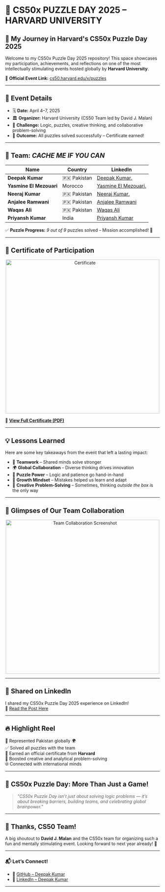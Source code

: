 # 🧠 CS50x PUZZLE DAY 2025 – HARVARD UNIVERSITY

## 🚀 My Journey in **Harvard's CS50x Puzzle Day 2025**

Welcome to my CS50x Puzzle Day 2025 repository! This space showcases my participation, achievements, and reflections on one of the most intellectually stimulating events hosted globally by **Harvard University**.

🔗 **Official Event Link:** [cs50.harvard.edu/x/puzzles](https://cs50.harvard.edu/x/puzzles)

---

## 📅 Event Details

- 🗓️ **Date:** April 4–7, 2025  
- 🏛️ **Organizer:** Harvard University (CS50 Team led by David J. Malan)  
- 🧠 **Challenge:** Logic, puzzles, creative thinking, and collaborative problem-solving  
- 🥇 **Outcome:** All puzzles solved successfully – Certificate earned!

---

## 🧩 Team: *CACHE ME IF YOU CAN*

| Name                     | Country        | LinkedIn |
|--------------------------|----------------|----------|
| **Deepak Kumar**          | 🇵🇰 Pakistan    | [Deepak Kumar.](https://www.linkedin.com/in/deepak-kumar-4aa25219a/) |
| **Yasmine El Mezouari**        | Morocco    | [Yasmine El Mezouari.](https://www.linkedin.com/in/yasmine-el-mezouari/) |
| **Neeraj Kumar**     | 🇵🇰 Pakistan      | [Neeraj Kumar.](https://www.linkedin.com/in/neeraj-kumar-438307291/) |
| **Anjalee Ramwani**| 🇵🇰 Pakistan | [Anjalee Ramwani](https://www.linkedin.com/in/anjalee-ramwani/) |
| **Waqas Ali**| 🇵🇰 Pakistan | [Waqas Ali](https://www.linkedin.com/in/waqas-ali-143a1597/) |
| **Priyansh Kumar**|  India | [Priyansh Kumar](https://www.linkedin.com/in/priyanshkumar18/) |

✅ **Puzzle Progress:** *9 out of 9* puzzles solved – Mission accomplished! 🎉

---

## 🏅 Certificate of Participation

<p align="center">
  <img src="CS50x%20Puzzle%20Day%202025.png" alt="Certificate" width="500"/>
</p>

🔗 **[View Full Certificate (PDF)](https://certificates.cs50.io/c744f103-514c-492f-8a8c-f06e37a0509a.pdf?size=letter)**


---

## 💡 Lessons Learned

Here are some key takeaways from the event that left a lasting impact:

- 🤝 **Teamwork** – Shared minds solve stronger  
- 🌍 **Global Collaboration** – Diverse thinking drives innovation  
- 🧩 **Puzzle Power** – Logic and patience go hand-in-hand  
- 🚀 **Growth Mindset** – Mistakes helped us learn and adapt  
- 🎨 **Creative Problem-Solving** – Sometimes, thinking *outside the box* is the only way

---

## 📸 Glimpses of Our Team Collaboration

<p align="center">
  <img src="Screenshot (518).png" alt="Team Collaboration Screenshot" width="500"/>
</p>

---

## 🔗 Shared on LinkedIn

I shared my CS50x Puzzle Day 2025 experience on LinkedIn!  
📢 [Read the Post Here](https://www.linkedin.com/feed/update/urn:li:activity:7316847758076731392/)

---

## 🔥 Highlight Reel

💼 Represented Pakistan globally 🌍  
✅ Solved all puzzles with the team  
🏅 Earned an official certificate from **Harvard**  
🧠 Boosted creative and analytical problem-solving  
🌐 Connected with international minds  

---

## 🧩 CS50x Puzzle Day: More Than Just a Game!

> *"CS50x Puzzle Day isn’t just about solving logic problems — it’s about breaking barriers, building teams, and celebrating global brainpower."*

---

## 🙌 Thanks, CS50 Team!

A big shoutout to **David J. Malan** and the CS50x team for organizing such a fun and mentally stimulating event. Looking forward to next year already! 💖

---

### 📬 Let’s Connect!

- 🔗 [GitHub – Deepak Kumar](https://github.com/Deepak-tekchandani)  
- 🔗 [LinkedIn – Deepak Kumar](https://www.linkedin.com/in/deepak-kumar-4aa25219a/)

---
